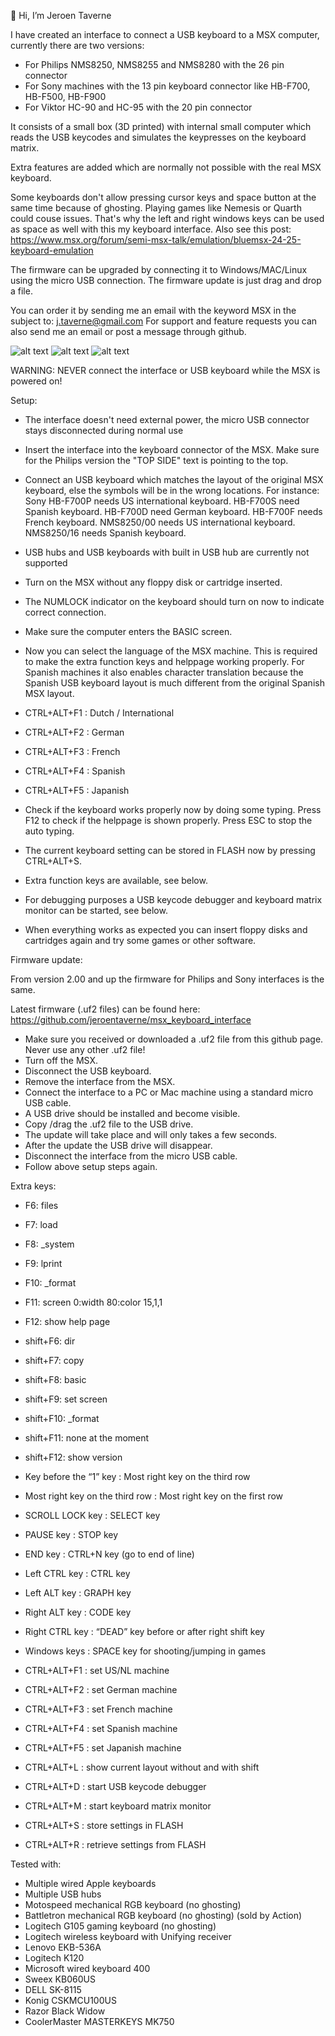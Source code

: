 👋 Hi, I’m Jeroen Taverne

I have created an interface to connect a USB keyboard to a MSX computer, currently there are two versions:
- For Philips NMS8250, NMS8255 and NMS8280 with the 26 pin connector
- For Sony machines with the 13 pin keyboard connector like HB-F700, HB-F500, HB-F900
- For Viktor HC-90 and HC-95 with the 20 pin connector

It consists of a small box (3D printed) with internal small computer which reads the USB keycodes and simulates the keypresses on the keyboard matrix.

Extra features are added which are normally not possible with the real MSX keyboard.

Some keyboards don't allow pressing cursor keys and space button at the same time because of ghosting. Playing games like Nemesis or Quarth could couse issues. That's why the left and right windows keys can be used as space as well with this my keyboard interface. Also see this post: https://www.msx.org/forum/semi-msx-talk/emulation/bluemsx-24-25-keyboard-emulation

The firmware can be upgraded by connecting it to Windows/MAC/Linux using the micro USB connection. The firmware update is just drag and drop a file.

You can order it by sending me an email with the keyword MSX in the subject to: j.taverne@gmail.com
For support and feature requests you can also send me an email or post a message through github.

![alt text](https://github.com/jeroentaverne/msx_keyboard_interface/blob/main/photos/sony1.jpg)
![alt text](https://github.com/jeroentaverne/msx_keyboard_interface/blob/main/photos/sony3.jpg)
![alt text](https://github.com/jeroentaverne/msx_keyboard_interface/blob/main/photos/photo1.jpg)

WARNING: NEVER connect the interface or USB keyboard while the MSX is powered on!

Setup:

- The interface doesn't need external power, the micro USB connector stays disconnected during normal use
-	Insert the interface into the keyboard connector of the MSX. Make sure for the Philips version the "TOP SIDE" text is pointing to the top.
-	Connect an USB keyboard which matches the layout of the original MSX keyboard, else the symbols will be in the wrong locations. For instance: Sony HB-F700P needs US international keyboard. HB-F700S need Spanish keyboard. HB-F700D need German keyboard. HB-F700F needs French keyboard. NMS8250/00 needs US international keyboard. NMS8250/16 needs Spanish keyboard.
-	USB hubs and USB keyboards with built in USB hub are currently not supported
-	Turn on the MSX without any floppy disk or cartridge inserted.
-	The NUMLOCK indicator on the keyboard should turn on now to indicate correct connection.
-	Make sure the computer enters the BASIC screen.
-	Now you can select the language of the MSX machine. This is required to make the extra function keys and helppage working properly. For Spanish machines it also enables character translation because the Spanish USB keyboard layout is much different from the original Spanish MSX layout.
- CTRL+ALT+F1 : Dutch / International
- CTRL+ALT+F2 : German
- CTRL+ALT+F3 : French
- CTRL+ALT+F4 : Spanish
- CTRL+ALT+F5 : Japanish

-	Check if the keyboard works properly now by doing some typing. Press F12 to check if the helppage is shown properly. Press ESC to stop the auto typing.
-	The current keyboard setting can be stored in FLASH now by pressing CTRL+ALT+S.
-	Extra function keys are available, see below.
-	For debugging purposes a USB keycode debugger and keyboard matrix monitor can be started, see below.
-	When everything works as expected you can insert floppy disks and cartridges again and try some games or other software.

Firmware update:

From version 2.00 and up the firmware for Philips and Sony interfaces is the same.

Latest firmware (.uf2 files) can be found here: https://github.com/jeroentaverne/msx_keyboard_interface

-	Make sure you received or downloaded a .uf2 file from this github page. Never use any other .uf2 file!
-	Turn off the MSX.
-	Disconnect the USB keyboard.
-	Remove the interface from the MSX.
-	Connect the interface to a PC or Mac machine using a standard micro USB cable.
-	A USB drive should be installed and become visible.
-	Copy /drag the .uf2 file to the USB drive.
-	The update will take place and will only takes a few seconds.
-	After the update the USB drive will disappear.
-	Disconnect the interface from the micro USB cable.
-	Follow above setup steps again.

Extra keys:

- F6: files
- F7: load
- F8: _system
- F9: lprint
- F10: _format
- F11: screen 0:width 80:color 15,1,1
- F12: show help page
- shift+F6: dir
- shift+F7: copy
- shift+F8: basic
- shift+F9: set screen
- shift+F10: _format
- shift+F11: none at the moment
- shift+F12: show version

- Key before the “1” key : Most right key on the third row
- Most right key on the third row : Most right key on the first row
- SCROLL LOCK key : SELECT key
- PAUSE key : STOP key
- END key : CTRL+N key (go to end of line)
- Left CTRL key : CTRL key
- Left ALT key : GRAPH key
- Right ALT key : CODE key
- Right CTRL key : “DEAD” key before or after right shift key
- Windows keys : SPACE key for shooting/jumping in games
- CTRL+ALT+F1 : set US/NL machine
- CTRL+ALT+F2 : set German machine
- CTRL+ALT+F3 : set French machine
- CTRL+ALT+F4 : set Spanish machine
- CTRL+ALT+F5 : set Japanish machine
- CTRL+ALT+L : show current layout without and with shift
- CTRL+ALT+D : start USB keycode debugger
- CTRL+ALT+M : start keyboard matrix monitor
- CTRL+ALT+S : store settings in FLASH
- CTRL+ALT+R : retrieve settings from FLASH

Tested with:

- Multiple wired Apple keyboards
- Multiple USB hubs
- Motospeed mechanical RGB keyboard (no ghosting)
- Battletron mechanical RGB keyboard (no ghosting) (sold by Action)
- Logitech G105 gaming keyboard (no ghosting)
- Logitech wireless keyboard with Unifying receiver
- Lenovo EKB-536A
- Logitech K120
- Microsoft wired keyboard 400
- Sweex KB060US
- DELL SK-8115
- Konig CSKMCU100US
- Razor Black Widow
- CoolerMaster MASTERKEYS MK750
